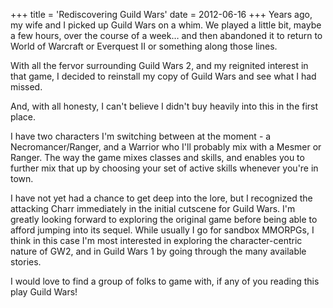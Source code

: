 +++
title = 'Rediscovering Guild Wars'
date = 2012-06-16
+++
Years ago, my wife and I picked up Guild Wars on a whim. We played a little bit, maybe a few hours, over the course of a week… and then abandoned it to return to World of Warcraft or Everquest II or something along those lines.

With all the fervor surrounding Guild Wars 2, and my reignited interest in that game, I decided to reinstall my copy of Guild Wars and see what I had missed.

And, with all honesty, I can't believe I didn't buy heavily into this in the first place.

I have two characters I'm switching between at the moment - a Necromancer/Ranger, and a Warrior who I'll probably mix with a Mesmer or Ranger. The way the game mixes classes and skills, and enables you to further mix that up by choosing your set of active skills whenever you're in town.

I have not yet had a chance to get deep into the lore, but I recognized the attacking Charr immediately in the initial cutscene for Guild Wars. I'm greatly looking forward to exploring the original game before being able to afford jumping into its sequel. While usually I go for sandbox MMORPGs, I think in this case I'm most interested in exploring the character-centric nature of GW2, and in Guild Wars 1 by going through the many available stories.

I would love to find a group of folks to game with, if any of you reading this play Guild Wars!
